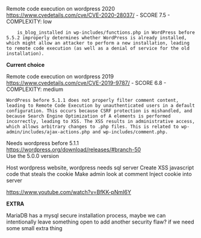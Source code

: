 Remote code execution on wordpress 2020 https://www.cvedetails.com/cve/CVE-2020-28037/ - SCORE 7.5 - COMPLEXITY: low
        
        is_blog_installed in wp-includes/functions.php in WordPress before 5.5.2 improperly determines whether WordPress is already installed, which might allow an attacker to perform a new installation, leading to remote code execution (as well as a denial of service for the old installation).


**Current choice**

Remote code execution on wordpress 2019 https://www.cvedetails.com/cve/CVE-2019-9787/ - SCORE 6.8 - COMPLEXITY: medium

    WordPress before 5.1.1 does not properly filter comment content, leading to Remote Code Execution by unauthenticated users in a default configuration. This occurs because CSRF protection is mishandled, and because Search Engine Optimization of A elements is performed incorrectly, leading to XSS. The XSS results in administrative access, which allows arbitrary changes to .php files. This is related to wp-admin/includes/ajax-actions.php and wp-includes/comment.php.

Needs wordpress before 5.1.1 https://wordpress.org/download/releases/#branch-50  
Use the 5.0.0 version

Host wordpress website, 
wordpress needs sql server
Create XSS javascript code that steals the cookie
Make admin look at comment
Inject cookie into server

https://www.youtube.com/watch?v=BfKK-pNmI6Y


**EXTRA** 

MariaDB has a mysql secure installation process, maybe we can intentionally leave something open to add another security flaw? if we need some small extra thing